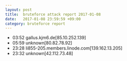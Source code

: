 ```yaml
---
layout: post
title:  bruteforce attack report 2017-01-08
date:   2017-01-08 23:59:59 +09:00
category: bruteforce report
---
```


* 03:52 gallus.kjm6.de[85.10.252.139]
* 05:59 unknown[80.82.78.92]
* 23:28 li855-205.members.linode.com[139.162.13.205]
* 23:32 unknown[42.112.73.48]
